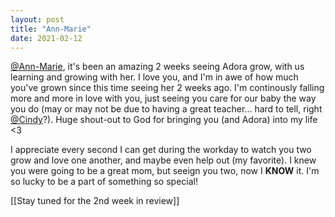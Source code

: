 ```yaml
---
layout: post
title: "Ann-Marie"
date: 2021-02-12
---
```


[@Ann-Marie](https://www.facebook.com/amttt), it's been an amazing 2 weeks seeing Adora grow, with us learning and growing with her. I love you, and I'm in awe of how much you've grown since this time seeing her 2 weeks ago. I'm continously falling more and more in love with you, just seeing you care for our baby the way you do (may or may not be due to having a great teacher... hard to tell, right [@Cindy](https://www.facebook.com/cindy.w.thompson.5)?). Huge shout-out to God for bringing you (and Adora) into my life <3

I appreciate every second I can get during the workday to watch you two grow and love one another, and maybe even help out (my favorite). I knew you were going to be a great mom, but seeign you two, now I **KNOW** it. I'm so lucky to be a part of something so special!

[[Stay tuned for the 2nd week in review]]

